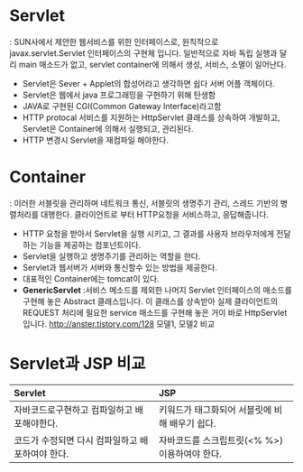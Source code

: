# Servlet
: SUN사에서 제안한 웹서비스를 위한 인터페이스로, 원칙적으로 javax.servlet.Servlet 인터페이스의 구현체 입니다. 일반적으로 자바 독립 실행과 달리 main 매소드가 없고, servlet container에 의해서 생성, 서비스, 소멸이 일어난다.
* Servlet은 Sever + Applet의 합성어라고 생각하면 쉽다 서버 어플 객체이다.
*  Servlet은 웹에서 java 프로그래밍을 구현하기 위해 탄생함
* JAVA로 구현된 CGI(Common Gateway Interface)라고함
* HTTP protocal 서비스를 지원하는 HttpServlet 클래스를 상속하여 개발하고, Servlet은 Container에 의해서 실행되고, 관리된다.
* HTTP 변경시 Servlet을 재컴파일 해야한다.

# Container
: 이러한 서블릿을 관리하며 네트워크 통신, 서블릿의 생명주기 관리, 스레드 기반의 병렬처리를 대행한다. 클라이언트로 부터  HTTP요청을 서비스하고, 응답해줍니다.
* HTTP 요청을 받아서 Servlet을 실행 시키고, 그 결과를 사용자 브라우저에게 전달하는 기능을 제공하는 컴포넌트이다.
* Servlet을 실행하고 생명주기를 관리하는 역할을 한다.
* Servlet과 웹서버가 서버와 통신할수 있는 방법을 제공한다.
* 대표적인 Container에는 tomcat이 있다.
* __GenericServlet__
:서비스 메소드를 제외한 나머지 Servlet 인터페이스의 매소드를 구현해 놓은 Abstract 클래스입니다. 이 클래스를 상속받아 실제 클라이언트의 REQUEST 처리에 필요한 service 매소드를 구현해 놓은 거이 바로 HttpServlet 입니다.
http://anster.tistory.com/128
모델1, 모델2 비교
# Servlet과 JSP 비교
|Servlet|JSP|
|:-------|:-------|
|자바코드로구현하고 컴파일하고 배포해야한다.|키워드가 태그화되어 서블릿에 비해 배우기 쉽다.|
|코드가 수정되면 다시 컴파일하고 배포하여야 한다.|자바코드를 스크립트릿(<% %>)이용하여야 한다.|
